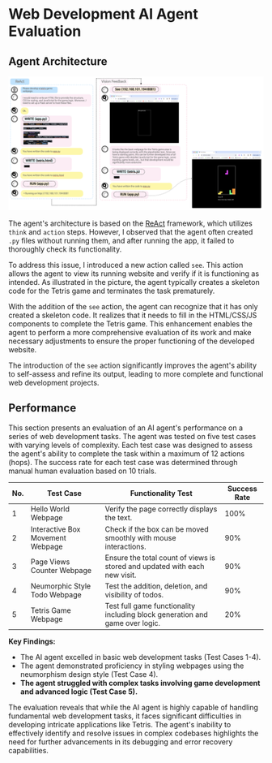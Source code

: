 # Web Development AI Agent Evaluation

## Agent Architecture

![AgentArch](./assets/agent_flow_white_bg.png)

The agent's architecture is based on the [ReAct](https://arxiv.org/abs/2210.03629) framework, which utilizes `think` and `action` steps. However, I observed that the agent often created `.py` files without running them, and after running the app, it failed to thoroughly check its functionality.

To address this issue, I introduced a new action called `see`. This action allows the agent to view its running website and verify if it is functioning as intended. As illustrated in the picture, the agent typically creates a skeleton code for the Tetris game and terminates the task prematurely.

With the addition of the `see` action, the agent can recognize that it has only created a skeleton code. It realizes that it needs to fill in the HTML/CSS/JS components to complete the Tetris game. This enhancement enables the agent to perform a more comprehensive evaluation of its work and make necessary adjustments to ensure the proper functioning of the developed website.

The introduction of the `see` action significantly improves the agent's ability to self-assess and refine its output, leading to more complete and functional web development projects.

## Performance 

This section presents an evaluation of an AI agent's performance on a series of web development tasks. The agent was tested on five test cases with varying levels of complexity. Each test case was designed to assess the agent's ability to complete the task within a maximum of 12 actions (hops). The success rate for each test case was determined through manual human evaluation based on 10 trials.

| No. | Test Case                        | Functionality Test                                                        | Success Rate |
|-----|----------------------------------|--------------------------------------------------------------------------|--------------|
| 1   | Hello World Webpage             | Verify the page correctly displays the text.                              | 100%         |
| 2   | Interactive Box Movement Webpage | Check if the box can be moved smoothly with mouse interactions.           | 90%          |
| 3   | Page Views Counter Webpage      | Ensure the total count of views is stored and updated with each new visit. | 90%          |
| 4   | Neumorphic Style Todo Webpage   | Test the addition, deletion, and visibility of todos.                     | 90%          |
| 5   | Tetris Game Webpage             | Test full game functionality including block generation and game over logic. | 20%          |

**Key Findings:**
- The AI agent excelled in basic web development tasks (Test Cases 1-4).
- The agent demonstrated proficiency in styling webpages using the neumorphism design style (Test Case 4).
- **The agent struggled with complex tasks involving game development and advanced logic (Test Case 5).**

The evaluation reveals that while the AI agent is highly capable of handling fundamental web development tasks, it faces significant difficulties in developing intricate applications like Tetris. The agent's inability to effectively identify and resolve issues in complex codebases highlights the need for further advancements in its debugging and error recovery capabilities.

